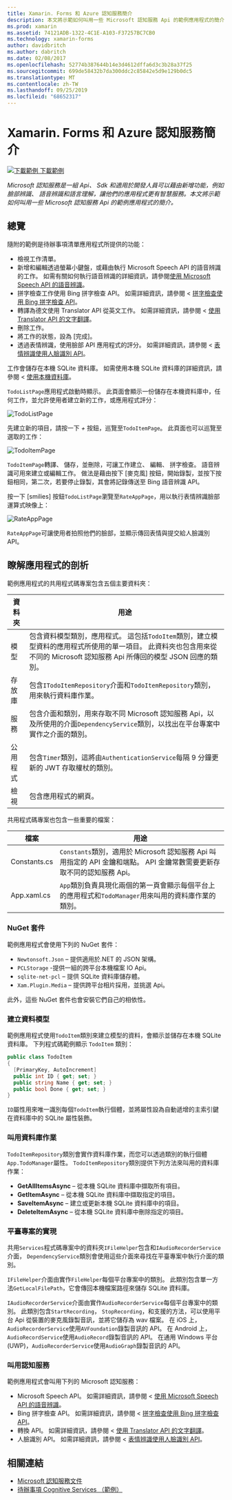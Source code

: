 ```yaml
---
title: Xamarin. Forms 和 Azure 認知服務簡介
description: 本文將示範如何叫用一些 Microsoft 認知服務 Api 的範例應用程式的簡介。
ms.prod: xamarin
ms.assetid: 74121ADB-1322-4C1E-A103-F37257BC7CB0
ms.technology: xamarin-forms
author: davidbritch
ms.author: dabritch
ms.date: 02/08/2017
ms.openlocfilehash: 52774b387644b14e3d4612dffa6d3c3b28a37f25
ms.sourcegitcommit: 699de58432b7da300ddc2c85842e5d9e129b0dc5
ms.translationtype: MT
ms.contentlocale: zh-TW
ms.lasthandoff: 09/25/2019
ms.locfileid: "68652317"
---
```

# <a name="xamarinforms-and-azure-cognitive-services-introduction"></a>Xamarin. Forms 和 Azure 認知服務簡介

[![下載範例](~/media/shared/download.png) 下載範例](https://docs.microsoft.com/samples/xamarin/xamarin-forms-samples/webservices-todocognitiveservices)

_Microsoft 認知服務是一組 Api、 Sdk 和適用於開發人員可以藉由新增功能，例如臉部辨識、 語音辨識和語言理解，讓他們的應用程式更有智慧服務。本文將示範如何叫用一些 Microsoft 認知服務 Api 的範例應用程式的簡介。_

## <a name="overview"></a>總覽

隨附的範例是待辦事項清單應用程式所提供的功能：

- 檢視工作清單。
- 新增和編輯透過螢幕小鍵盤，或藉由執行 Microsoft Speech API 的語音辨識的工作。 如需有關如何執行語音辨識的詳細資訊，請參閱[使用 Microsoft Speech API 的語音辨識](speech-recognition.md)。
- 拼字檢查工作使用 Bing 拼字檢查 API。 如需詳細資訊，請參閱 <<c0> [ 拼字檢查使用 Bing 拼字檢查 API](spell-check.md)。
- 轉譯為德文使用 Translator API 從英文工作。 如需詳細資訊，請參閱 <<c0> [ 使用 Translator API 的文字翻譯](text-translation.md)。
- 刪除工作。
- 將工作的狀態，設為 [完成]。
- 透過表情辨識，使用臉部 API 應用程式的評分。 如需詳細資訊，請參閱 <<c0> [ 表情辨識使用人臉識別 API](emotion-recognition.md)。

工作會儲存在本機 SQLite 資料庫。 如需使用本機 SQLite 資料庫的詳細資訊，請參閱 <<c0> [ 使用本機資料庫](~/xamarin-forms/data-cloud/data/databases.md)。

`TodoListPage`應用程式啟動時顯示。 此頁面會顯示一份儲存在本機資料庫中，任何工作，並允許使用者建立新的工作，或應用程式評分：

![](introduction-images/sample-application-1.png "TodoListPage")

先建立新的項目，請按一下 *+* 按鈕，巡覽至`TodoItemPage`。 此頁面也可以巡覽至選取的工作：

![](introduction-images/sample-application-2.png "TodoItemPage")

`TodoItemPage`轉譯、 儲存，並刪除，可讓工作建立、 編輯、 拼字檢查。 語音辨識可用來建立或編輯工作。 做法是藉由按下 [麥克風] 按鈕，開始錄製，並按下按鈕相同，第二次，若要停止錄製，其會將記錄傳送至 Bing 語音辨識 API。

按一下 [smilies] 按鈕`TodoListPage`瀏覽至`RateAppPage`，用以執行表情辨識臉部運算式映像上：

![](introduction-images/sample-application-3.png "RateAppPage")

`RateAppPage`可讓使用者拍照他們的臉部，並顯示傳回表情與提交給人臉識別 API。

## <a name="understand-the-application-anatomy"></a>瞭解應用程式的剖析

範例應用程式的共用程式碼專案包含五個主要資料夾：

|資料夾|用途|
|--- |--- |
|模型|包含資料模型類別，應用程式。 這包括`TodoItem`類別，建立模型資料的應用程式所使用的單一項目。 此資料夾也包含用來從不同的 Microsoft 認知服務 Api 所傳回的模型 JSON 回應的類別。|
|存放庫|包含`ITodoItemRepository`介面和`TodoItemRepository`類別，用來執行資料庫作業。|
|服務|包含介面和類別，用來存取不同 Microsoft 認知服務 Api，以及所使用的介面`DependencyService`類別，以找出在平台專案中實作之介面的類別。|
|公用程式|包含`Timer`類別，這將由`AuthenticationService`每隔 9 分鐘更新的 JWT 存取權杖的類別。|
|檢視|包含應用程式的網頁。|

共用程式碼專案也包含一些重要的檔案：

|檔案|用途|
|--- |--- |
|Constants.cs|`Constants`類別，適用於 Microsoft 認知服務 Api 叫用指定的 API 金鑰和端點。 API 金鑰常數需要更新存取不同的認知服務 Api。|
|App.xaml.cs|`App`類別負責具現化兩個的第一頁會顯示每個平台上的應用程式和`TodoManager`用來叫用的資料庫作業的類別。|

### <a name="nuget-packages"></a>NuGet 套件

範例應用程式會使用下列的 NuGet 套件：

- `Newtonsoft.Json` – 提供適用於.NET 的 JSON 架構。
- `PCLStorage` -提供一組的跨平台本機檔案 IO Api。
- `sqlite-net-pcl` – 提供 SQLite 資料庫儲存體。
- `Xam.Plugin.Media` – 提供跨平台相片採用，並挑選 Api。

此外，這些 NuGet 套件也會安裝它們自己的相依性。

### <a name="model-the-data"></a>建立資料模型

範例應用程式使用`TodoItem`類別來建立模型的資料，會顯示並儲存在本機 SQLite 資料庫。 下列程式碼範例顯示 `TodoItem` 類別：

```csharp
public class TodoItem
{
  [PrimaryKey, AutoIncrement]
  public int ID { get; set; }
  public string Name { get; set; }
  public bool Done { get; set; }
}
```

`ID`屬性用來唯一識別每個`TodoItem`執行個體，並將屬性設為自動遞增的主索引鍵在資料庫中的 SQLite 屬性裝飾。

### <a name="invoke-database-operations"></a>叫用資料庫作業

`TodoItemRepository`類別會實作資料庫作業，而您可以透過類別的執行個體`App.TodoManager`屬性。 `TodoItemRepository`類別提供下列方法來叫用的資料庫作業：

- **GetAllItemsAsync** – 從本機 SQLite 資料庫中擷取所有項目。
- **GetItemAsync** – 從本機 SQLite 資料庫中擷取指定的項目。
- **SaveItemAsync** – 建立或更新本機 SQLite 資料庫中的項目。
- **DeleteItemAsync** – 從本機 SQLite 資料庫中刪除指定的項目。

### <a name="platform-project-implementations"></a>平臺專案的實現

共用`Services`程式碼專案中的資料夾`IFileHelper`包含和`IAudioRecorderService`介面， `DependencyService`類別會使用這些介面來尋找在平臺專案中執行介面的類別。

`IFileHelper`介面由實作`FileHelper`每個平台專案中的類別。 此類別包含單一方法`GetLocalFilePath`，它會傳回本機檔案路徑來儲存 SQLite 資料庫。

`IAudioRecorderService`介面由實作`AudioRecorderService`每個平台專案中的類別。 此類別包含`StartRecording`， `StopRecording`，和支援的方法，可以使用平台 Api 從裝置的麥克風錄製音訊，並將它儲存為 wav 檔案。 在 iOS 上，`AudioRecorderService`使用`AVFoundation`錄製音訊的 API。 在 Android 上，`AudioRecordService`使用`AudioRecord`錄製音訊的 API。 在通用 Windows 平台 (UWP)，`AudioRecorderService`使用`AudioGraph`錄製音訊的 API。

### <a name="invoke-cognitive-services"></a>叫用認知服務

範例應用程式會叫用下列的 Microsoft 認知服務：

- Microsoft Speech API。 如需詳細資訊，請參閱 <<c0> [ 使用 Microsoft Speech API 的語音辨識](speech-recognition.md)。
- Bing 拼字檢查 API。 如需詳細資訊，請參閱 <<c0> [ 拼字檢查使用 Bing 拼字檢查 API](spell-check.md)。
- 轉換 API。 如需詳細資訊，請參閱 <<c0> [ 使用 Translator API 的文字翻譯](text-translation.md)。
- 人臉識別 API。 如需詳細資訊，請參閱 <<c0> [ 表情辨識使用人臉識別 API](emotion-recognition.md)。

## <a name="related-links"></a>相關連結

- [Microsoft 認知服務文件](https://www.microsoft.com/cognitive-services/documentation)
- [待辦事項 Cognitive Services （範例）](https://docs.microsoft.com/samples/xamarin/xamarin-forms-samples/webservices-todocognitiveservices)
